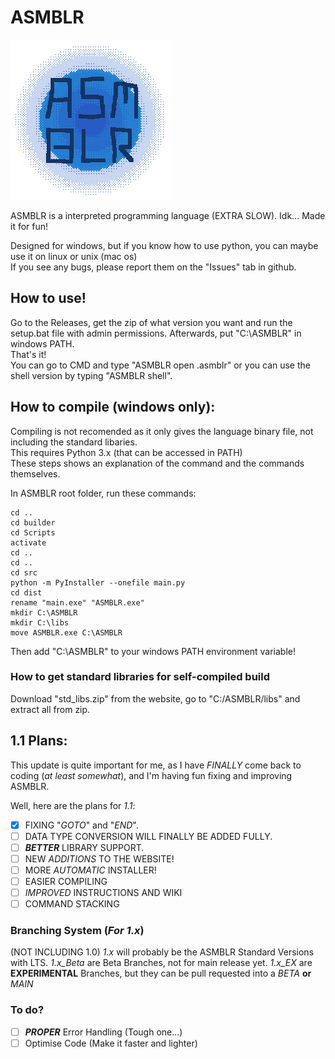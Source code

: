 # ASMBLR
[![ASMBLR LOGO](/website/ASMBLR.png)](https://objrand.github.io/ASMBLR/)

ASMBLR is a interpreted programming language (EXTRA SLOW). Idk... Made it for fun!  

Designed for windows, but if you know how to use python, you can maybe use it on linux or unix (mac os)  
If you see any bugs, please report them on the "Issues" tab in github.  

## How to use!
Go to the Releases, get the zip of what version you want and run the setup.bat file with admin permissions. Afterwards, put "C:\ASMBLR" in windows PATH.  
That's it!  
You can go to CMD and type "ASMBLR open <file>.asmblr" or you can use the shell version by typing "ASMBLR shell".

## How to compile (windows only):
Compiling is not recomended as it only gives the language binary file, not including the standard libaries.  
This requires Python 3.x (that can be accessed in PATH)  
These steps shows an explanation of the command and the commands themselves.

In ASMBLR root folder, run these commands:  
```
cd ..
cd builder  
cd Scripts
activate
cd ..
cd ..
cd src 
python -m PyInstaller --onefile main.py  
cd dist  
rename "main.exe" "ASMBLR.exe"
mkdir C:\ASMBLR  
mkdir C:\libs  
move ASMBLR.exe C:\ASMBLR
```

Then add "C:\ASMBLR" to your windows PATH environment variable!  

### How to get standard libraries for self-compiled build
Download "std_libs.zip" from the website, go to "C:/ASMBLR/libs" and extract all from zip.


## 1.1 Plans:
This update is quite important for me, as I have *FINALLY* come back to coding (*at least somewhat*), 
and I'm having fun fixing and improving ASMBLR.

Well, here are the plans for *1.1*:
- [X] FIXING "*GOTO*" and "*END*".
- [ ] DATA TYPE CONVERSION WILL FINALLY BE ADDED FULLY.
- [ ] ***BETTER*** LIBRARY SUPPORT.
- [ ] NEW *ADDITIONS* TO THE WEBSITE!
- [ ] MORE *AUTOMATIC* INSTALLER!
- [ ] EASIER COMPILING
- [ ] *IMPROVED* INSTRUCTIONS AND WIKI
- [ ] COMMAND STACKING

### Branching System (***For 1.x***)
(NOT INCLUDING 1.0) 
*1.x* will probably be the ASMBLR Standard Versions with LTS.
*1.x_Beta* are Beta Branches, not for main release yet.
*1.x_EX* are **EXPERIMENTAL** Branches, but they can be pull requested into a *BETA* **or** *MAIN*

### To do?
- [ ] ***PROPER*** Error Handling (Tough one...)
- [ ] Optimise Code (Make it faster and lighter)
